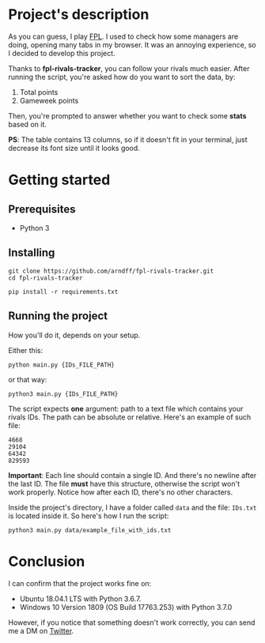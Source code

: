 # Project's description

As you can guess, I play [FPL](http://fantasy.premierleague.com). I used to check how some managers are doing, opening many tabs in my browser. It was an annoying experience, so I decided to develop this project. 

Thanks to **fpl-rivals-tracker**, you can follow your rivals much easier. After running the script, you're asked how do you want to sort the data, by:
1) Total points
2) Gameweek points

Then, you're prompted to answer whether you want to check some **stats** based on it.

**PS**: The table contains 13 columns, so if it doesn't fit in your terminal, just decrease its font size until it looks good. 

# Getting started

## Prerequisites

* Python 3

## Installing

```
git clone https://github.com/arndff/fpl-rivals-tracker.git
cd fpl-rivals-tracker

pip install -r requirements.txt
```

## Running the project

How you'll do it, depends on your setup.

Either this:
```
python main.py {IDs_FILE_PATH}
```

or that way:

```
python3 main.py {IDs_FILE_PATH}
```

The script expects **one** argument: path to a text file which contains your rivals IDs. The path can be absolute or relative. Here's an example of such file:

```
4668
29104
64342
829593
```

**Important**: Each line should contain a single ID. And there's no newline after the last ID. The file **must** have this structure, otherwise the script won't work properly. Notice how after each ID, there's no other characters.

Inside the project's directory, I have a folder called ```data``` and the file: ```IDs.txt``` is located inside it. So here's how I run the script: 

```
python3 main.py data/example_file_with_ids.txt
```

# Conclusion

I can confirm that the project works fine on: 
* Ubuntu 18.04.1 LTS with Python 3.6.7.
* Windows 10 Version 1809 (OS Build 17763.253) with Python 3.7.0

However, if you notice that something doesn't work correctly, you can send me a DM on [Twitter](https://twitter.com/arndff_).
